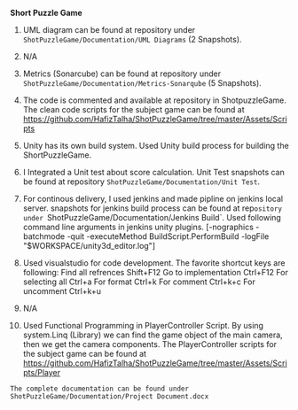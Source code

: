 **Short Puzzle Game**
1. UML diagram can be found at repository under `ShotPuzzleGame/Documentation/UML Diagrams` (2 Snapshots).

2. N/A

3. Metrics (Sonarcube) can be found at repository under `ShotPuzzleGame/Documentation/Metrics-Sonarqube` (5 Snapshots).

4. The code is commented and available at repository in ShotpuzzleGame. The clean code scripts for the subject game can be found at
https://github.com/HafizTalha/ShotPuzzleGame/tree/master/Assets/Scripts

5. Unity has its own build system. Used Unity build process for building the ShortPuzzleGame.

6. I Integrated a Unit test about score calculation. Unit Test snapshots can be found at repository `ShotPuzzleGame/Documentation/Unit Test`.

7. For continous delivery, I used jenkins and made pipline on jenkins local server. snapshots for jenkins build process can be found at rep`ository under `ShotPuzzleGame/Documentation/Jenkins Build`.
Used following command line arguments in jenkins unity plugins. [-nographics -batchmode -quit -executeMethod BuildScript.PerformBuild -logFile "$WORKSPACE/unity3d_editor.log"]

8.  Used visualstudio for code development. The favorite shortcut keys are following: Find all refrences Shift+F12 Go to implementation Ctrl+F12 For selecting all Ctrl+a For format Ctrl+k For comment Ctrl+k+c For uncomment Ctrl+k+u

9. N/A

10. Used Functional Programming in PlayerController Script. By using system.Linq (Library) we can find the game object of the main camera, then we get the camera components. The PlayerController scripts for the subject game can be found at
https://github.com/HafizTalha/ShotPuzzleGame/tree/master/Assets/Scripts/Player

`The complete documentation can be found under ShotPuzzleGame/Documentation/Project Document.docx`
